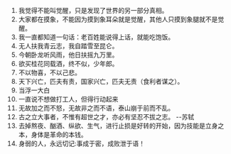 1. 我觉得不能叫觉醒，只是发现了世界的另一部分真相。
2. 大家都在摸象，不能因为摸到象耳朵就是觉醒，其他人只摸到象腿就不是觉醒。
3. 我一直都知道一句话：老百姓能说得上话，就能吃饱饭。
4. 无人扶我青云志，我自踏雪至昆仑。
5. 今朝卧龙听风雨，他日扶摇九万里。
6. 欲买桂花同载酒，终不似，少年郎。
7. 不以物喜，不以己悲。
8. 天下兴亡，匹夫有责，国家兴亡，匹夫无责（食利者谋之）。
9. 当浮一大白
10. 一直说不想做打工人，但得行动起来
11. 无故加之而不怒，无故非之而不语，泰山崩于前而不乱。
12. 古之立大事者，不惟有超世之才，亦必有坚忍不拔之志。        --苏轼
13. 去掉熬夜、酗酒、纵欲、生气，进行止损是好转的开始，因为技能是立身之本，身体是革命的本钱。
14. 身弱的人，永远切记:事成于密，成败泄于语！